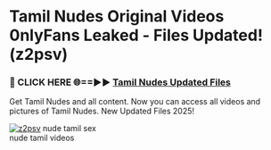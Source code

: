 # Tamil Nudes Original Videos 0nlyFans Leaked - Files Updated! (z2psv)

<h3>🔴 CLICK HERE 🌐==►► <a href="https://tinyurl.com/5h6xmrr3" rel="nofollow">Tamil Nudes Updated Files</a></h3>

Get Tamil Nudes and all content. Now you can access all videos and pictures of Tamil Nudes. New Updated Files 2025!

[![z2psv](https://i.imgur.com/KVD873Z.gif)](https://tinyurl.com/5h6xmrr3)
nude tamil sex<br>
nude tamil videos
